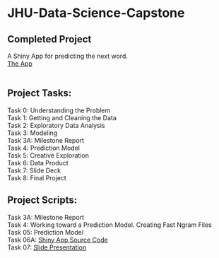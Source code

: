 # JHU-Data-Science-Capstone
## Completed Project
A Shiny App for predicting the next word.<br />
[The App](https://csneh4.shinyapps.io/Final_Ngram_model/) <br /><br />

## Project Tasks:<br />
Task 0: Understanding the Problem <br />
Task 1: Getting and Cleaning the Data <br />
Task 2: Exploratory Data Analysis <br />
Task 3: Modeling <br />
Task 3A: Milestone Report <br />
Task 4: Prediction Model <br />
Task 5: Creative Exploration <br />
Task 6: Data Product <br />
Task 7: Slide Deck <br />
Task 8: Final Project <br />

## Project Scripts:<br />
Task 3A: Milestone Report <br />
Task 4: Working toward a Prediction Model. Creating Fast Ngram Files <br />
Task 05: Prediction Model <br />
Task 06A: [Shiny App Source Code](https://github.com/sneh4306/JHU-Data-Science-Capstone/tree/master/Final_Ngram_model) <br />
Task 07: [Slide Presentation](https://rpubs.com/csneh4/638321) <br />
